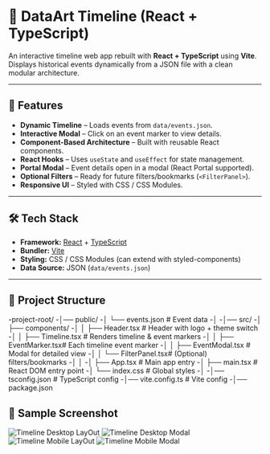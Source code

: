 # 📜 DataArt Timeline (React + TypeScript)

An interactive timeline web app rebuilt with **React + TypeScript** using **Vite**.  
Displays historical events dynamically from a JSON file with a clean modular architecture.

---

## 🚀 Features

- **Dynamic Timeline** – Loads events from `data/events.json`.
- **Interactive Modal** – Click on an event marker to view details.
- **Component-Based Architecture** – Built with reusable React components.
- **React Hooks** – Uses `useState` and `useEffect` for state management.
- **Portal Modal** – Event details open in a modal (React Portal supported).
- **Optional Filters** – Ready for future filters/bookmarks (`<FilterPanel>`).
- **Responsive UI** – Styled with CSS / CSS Modules.

---

## 🛠️ Tech Stack

- **Framework:** [React](https://react.dev/) + [TypeScript](https://www.typescriptlang.org/)
- **Bundler:** [Vite](https://vitejs.dev/)
- **Styling:** CSS / CSS Modules (can extend with styled-components)
- **Data Source:** JSON (`data/events.json`)

---

## 📂 Project Structure

-project-root/
-│── public/
-│ └── events.json # Event data
-│
-│── src/
-│ ├── components/
-│ │ ├── Header.tsx # Header with logo + theme switch
-│ │ ├── Timeline.tsx # Renders timeline & event markers
-│ │ ├── EventMarker.tsx# Each timeline event marker
-│ │ ├── EventModal.tsx # Modal for detailed view
-│ │ └── FilterPanel.tsx# (Optional) filters/bookmarks
-│ │
-│ ├── App.tsx # Main app entry
-│ ├── main.tsx # React DOM entry point
-│ └── index.css # Global styles
-│
-│── tsconfig.json # TypeScript config
-│── vite.config.ts # Vite config
-│── package.json

## 📸 Sample Screenshot

![Timeline Desktop LayOut](/public/Images/1.png)
![Timeline  Desktop Modal ](/public/Images/2.png)
![Timeline Mobile LayOut](/public/Images/3.png)
![Timeline  Mobile Modal ](/public/Images/4.png)